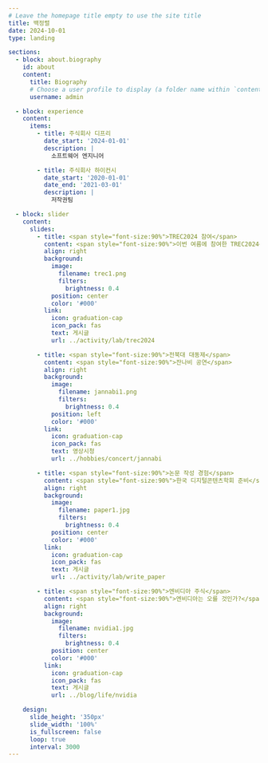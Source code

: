 ```yaml
---
# Leave the homepage title empty to use the site title
title: 백정렬
date: 2024-10-01
type: landing

sections:
  - block: about.biography
    id: about
    content:
      title: Biography
      # Choose a user profile to display (a folder name within `content/authors/`)
      username: admin

  - block: experience
    content:
      items:
        - title: 주식회사 디프리
          date_start: '2024-01-01'
          description: |
            소프트웨어 엔지니어

        - title: 주식회사 하이컨시
          date_start: '2020-01-01'
          date_end: '2021-03-01'
          description: |
            저작권팀

  - block: slider
    content:
      slides:
        - title: <span style="font-size:90%">TREC2024 참여</span>
          content: <span style="font-size:90%">이번 여름에 참여한 TREC2024<span style="font-size:90%">
          align: right
          background:
            image:
              filename: trec1.png
              filters:
                brightness: 0.4
            position: center
            color: '#000'
          link:
            icon: graduation-cap
            icon_pack: fas
            text: 게시글
            url: ../activity/lab/trec2024

        - title: <span style="font-size:90%">전북대 대동제</span>
          content: <span style="font-size:90%">잔나비 공연</span>
          align: right
          background:
            image:
              filename: jannabi1.png
              filters:
                brightness: 0.4
            position: left
            color: '#000'
          link:
            icon: graduation-cap
            icon_pack: fas
            text: 영상시청
            url: ../hobbies/concert/jannabi

        - title: <span style="font-size:90%">논문 작성 경험</span>
          content: <span style="font-size:90%">한국 디지털콘텐츠학회 준비</span>
          align: right
          background:
            image:
              filename: paper1.jpg
              filters:
                brightness: 0.4
            position: center
            color: '#000'
          link:
            icon: graduation-cap
            icon_pack: fas
            text: 게시글
            url: ../activity/lab/write_paper

        - title: <span style="font-size:90%">엔비디아 주식</span>
          content: <span style="font-size:90%">엔비디아는 오를 것인가?</span>
          align: right
          background:
            image:
              filename: nvidia1.jpg
              filters:
                brightness: 0.4
            position: center
            color: '#000'
          link:
            icon: graduation-cap
            icon_pack: fas
            text: 게시글
            url: ../blog/life/nvidia

    design:
      slide_height: '350px'
      slide_width: '100%'
      is_fullscreen: false
      loop: true
      interval: 3000
---
```

